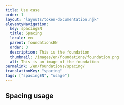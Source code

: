 ```yaml
---
title: Use case
order: 1
layout: "layouts/token-documentation.njk"
eleventyNavigation:
  key: spacingEN
  title: Spacing
  locale: en
  parent: foundationsEN
  order: 3
  description: This is the foundation
  thumbnail: /images/en/foundations/foundation.png
  alt: This is an image of the foundation
permalink: /en/foundations/spacing/
translationKey: "spacing"
tags: ["spacingEN", "usage"]
---
```


## Spacing usage
